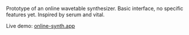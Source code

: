 Prototype of an online wavetable synthesizer. Basic interface, no specific features yet. Inspired by serum and vital.

Live demo: [online-synth.app](https://online-synth.vercel.app)
